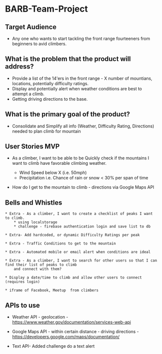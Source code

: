 # BARB-Team-Project


## Target Audience
 * Any one who wants to start tackling the front range fourteeners from beginners to avid climbers.

## What is the problem that the product will address?
 * Provide a list of the 14'ers in the front range - X number of mountians, locations, potentially difficulty ratings.
 * Display and potentially alert when weather conditions are best to attempt a climb. 
 * Getting driving directions to the base.
 
 

## What is the primary goal of the product?
 * Consolidate and Simplify all info (Weather, Difficulty Rating, Directions) needed to plan climb for mountain

## User Stories MVP
* As a climber, I want to be able to be Quickly check if the mountains I want to climb have favorable climbing weather.
    * Wind Speed below X (i.e. 50mph)
    * Precipitation i.e. Chance of rain or snow < 30% per span of time

* How do I get to the mountain to climb - directions via Google Maps API

## Bells and Whistles

    * Extra - As a climber, I want to create a checklist of peaks I want to climb.
        * using localstorage
        * challenge - firebase authentication login and save list to db
     
    * Extra- Add hardcoded, or dynamic Difficulty Ratings per peak

    * Extra - Traffic Conditions to get to the mountain

    * Extra - Automated mobile or email alert when conditions are ideal

	* Extra - As a climber, I want to search for other users so that I can find their list of peaks to climb 
		and connect with them?

    * Display a date/time to climb and allow other users to connect (requires login)

    * iframe of Facebook, Meetup  from climbers


## APIs to use

* Weather API - geolocation - https://www.weather.gov/documentation/services-web-api

* Google Maps API - within certain distance - driving directions - https://developers.google.com/maps/documentation/

* Text API- Added challenge do a text alert



